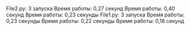 File2.py: 3 запуска
Время работы: 0,27 секунд
Время работы: 0,40 секунд
Время работы: 0,23 секунды
File1.py: 3 запуска
Время работы: 0,23 секунды
Время работы: 0,22 секунды
Время работы: 0,18 секунд
